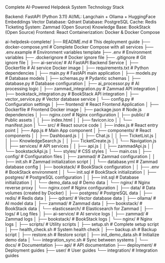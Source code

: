Complete AI-Powered Helpdesk System
Technology Stack

Backend: FastAPI (Python 3.11)
AI/ML: Langchain + Ollama + HuggingFace Embeddings
Vector Database: Qdrant
Database: PostgreSQL
Cache: Redis
Ticketing System: Zammad (Open Source)
Knowledge Base: BookStack (Open Source)
Frontend: React
Containerization: Docker & Docker Compose

ai-helpdesk-complete/
├── README.md                              # This deployment guide
├── docker-compose.yml                     # Complete Docker Compose with all services
├── .env.example                           # Environment variables template
├── .env                                   # Environment variables
├── .dockerignore                          # Docker ignore file
├── .gitignore                             # Git ignore file
│
├── ai-service/                            # AI FastAPI Backend Service
│   ├── Dockerfile                         # AI service Docker image
│   ├── requirements.txt                   # Python dependencies
│   ├── main.py                           # FastAPI main application
│   ├── models.py                         # Database models
│   ├── schemas.py                        # Pydantic schemas
│   ├── database.py                       # Database configuration
│   ├── ai_processor.py                   # AI processing logic
│   ├── zammad_integration.py             # Zammad API integration
│   ├── bookstack_integration.py          # BookStack API integration
│   ├── vector_service.py                 # Vector database service
│   └── config.py                         # Configuration settings
│
├── frontend/                              # React Frontend Application
│   ├── Dockerfile                        # Frontend Docker image
│   ├── package.json                      # Node.js dependencies
│   ├── nginx.conf                        # Nginx configuration
│   ├── public/                           # Public assets
│   │   ├── index.html
│   │   ├── favicon.ico
│   │   └── manifest.json
│   └── src/                              # React source code
│       ├── index.js                      # React entry point
│       ├── App.js                        # Main App component
│       ├── components/                   # React components
│       │   ├── Dashboard.js
│       │   ├── Chat.js
│       │   ├── TicketList.js
│       │   ├── KnowledgeSearch.js
│       │   ├── TicketCreate.js
│       │   └── Navigation.js
│       ├── services/                     # API services
│       │   ├── api.js
│       │   ├── zammadApi.js
│       │   └── bookstackApi.js
│       └── styles/                       # CSS styles
│           └── main.css
│
├── config/                                # Configuration files
│   ├── zammad/                           # Zammad configuration
│   │   ├── init.sh                       # Zammad initialization script
│   │   └── database.yml                  # Zammad database config
│   ├── bookstack/                        # BookStack configuration
│   │   ├── .env                          # BookStack environment
│   │   └── init.sql                      # BookStack initialization
│   ├── postgres/                         # PostgreSQL configuration
│   │   ├── init.sql                      # Database initialization
│   │   └── demo_data.sql                 # Demo data
│   └── nginx/                            # Nginx reverse proxy
│       └── nginx.conf                    # Nginx configuration
│
├── data/                                  # Data volumes (created by Docker)
│   ├── postgres/                         # PostgreSQL data
│   ├── redis/                           # Redis data
│   ├── qdrant/                          # Vector database data
│   ├── ollama/                          # AI model data
│   ├── zammad/                          # Zammad data
│   ├── bookstack/                       # BookStack data
│   └── elasticsearch/                   # Elasticsearch for Zammad
│
├── logs/                                  # Log files
│   ├── ai-service/                       # AI service logs
│   ├── zammad/                          # Zammad logs
│   ├── bookstack/                       # BookStack logs
│   └── nginx/                           # Nginx logs
│
├── scripts/                               # Utility scripts
│   ├── setup.sh                         # Complete setup script
│   ├── health_check.sh                  # System health check
│   ├── backup.sh                        # Backup script
│   ├── restore.sh                       # Restore script
│   ├── init_demo_data.sh                # Initialize demo data
│   └── integration_sync.sh              # Sync between systems
│
└── docs/                                  # Documentation
    ├── api/                              # API documentation
    ├── deployment/                       # Deployment guides
    ├── user/                            # User guides
    └── integration/                     # Integration guides


